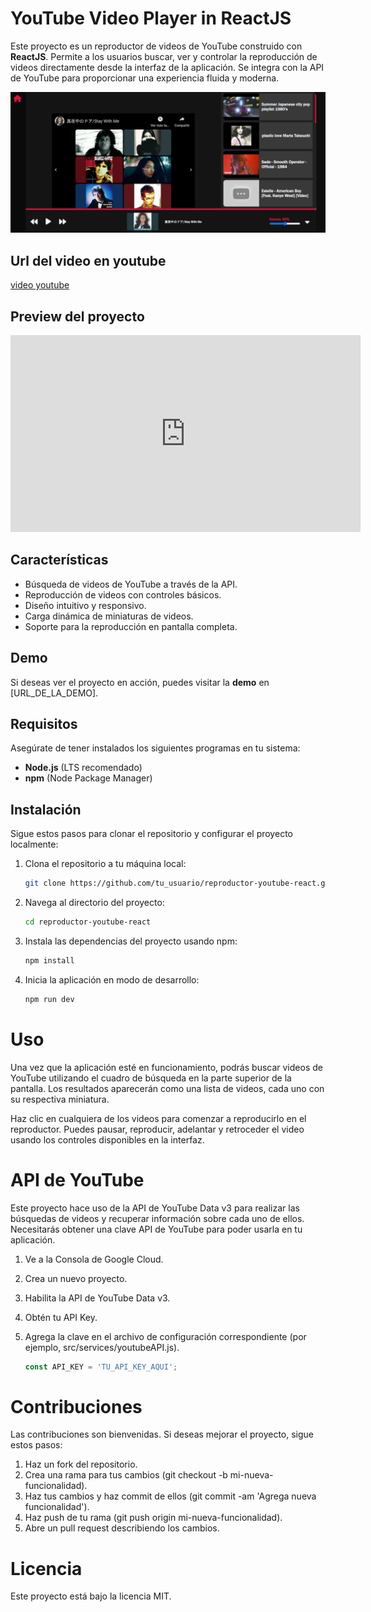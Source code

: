 
# YouTube Video Player in ReactJS

Este proyecto es un reproductor de videos de YouTube construido con **ReactJS**. Permite a los usuarios buscar, ver y controlar la reproducción de videos directamente desde la interfaz de la aplicación. Se integra con la API de YouTube para proporcionar una experiencia fluida y moderna.

![YouTube Player](./capture/foto-youtube.png)
## Url del video en youtube
[video youtube](https://youtu.be/eQlewUEDmng)
## Preview del proyecto

<iframe width="560" height="315" src="https://www.youtube.com/embed/eQlewUEDmng?si=iE9KdtorVBj17yOa" title="YouTube video player" frameborder="0" allow="accelerometer; autoplay; clipboard-write; encrypted-media; gyroscope; picture-in-picture; web-share" referrerpolicy="strict-origin-when-cross-origin" allowfullscreen></iframe>

## Características

- Búsqueda de videos de YouTube a través de la API.
- Reproducción de videos con controles básicos.
- Diseño intuitivo y responsivo.
- Carga dinámica de miniaturas de videos.
- Soporte para la reproducción en pantalla completa.

## Demo

Si deseas ver el proyecto en acción, puedes visitar la **demo** en [URL_DE_LA_DEMO].

## Requisitos

Asegúrate de tener instalados los siguientes programas en tu sistema:

- **Node.js** (LTS recomendado)
- **npm** (Node Package Manager)

## Instalación

Sigue estos pasos para clonar el repositorio y configurar el proyecto localmente:

1. Clona el repositorio a tu máquina local:

   ```bash
   git clone https://github.com/tu_usuario/reproductor-youtube-react.git
2. Navega al directorio del proyecto:
   
   ```bash
   cd reproductor-youtube-react
3. Instala las dependencias del proyecto usando npm:

   ```bash
   npm install
4. Inicia la aplicación en modo de desarrollo:

   ```bash
   npm run dev   

# Uso

Una vez que la aplicación esté en funcionamiento, podrás buscar videos de YouTube utilizando el cuadro de búsqueda en la parte superior de la pantalla. Los resultados aparecerán como una lista de videos, cada uno con su respectiva miniatura.

Haz clic en cualquiera de los videos para comenzar a reproducirlo en el reproductor. Puedes pausar, reproducir, adelantar y retroceder el video usando los controles disponibles en la interfaz.

# API de YouTube

Este proyecto hace uso de la API de YouTube Data v3 para realizar las búsquedas de videos y recuperar información sobre cada uno de ellos. Necesitarás obtener una clave API de YouTube para poder usarla en tu aplicación.

1. Ve a la Consola de Google Cloud.
2. Crea un nuevo proyecto.
3. Habilita la API de YouTube Data v3.
4. Obtén tu API Key.
5. Agrega la clave en el archivo de configuración correspondiente (por ejemplo, src/services/youtubeAPI.js).

    ```javascript
    const API_KEY = 'TU_API_KEY_AQUI';

# Contribuciones

Las contribuciones son bienvenidas. Si deseas mejorar el proyecto, sigue estos pasos:

1. Haz un fork del repositorio.
2. Crea una rama para tus cambios (git checkout -b mi-nueva-funcionalidad).
3. Haz tus cambios y haz commit de ellos (git commit -am 'Agrega nueva funcionalidad').
4. Haz push de tu rama (git push origin mi-nueva-funcionalidad).
5. Abre un pull request describiendo los cambios.

# Licencia
Este proyecto está bajo la licencia MIT.
